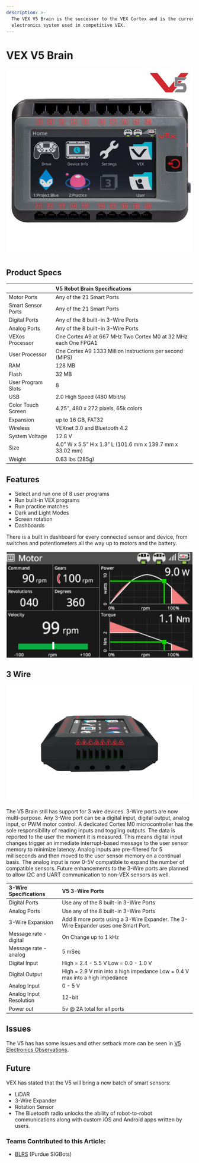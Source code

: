 ```yaml
---
description: >-
  The VEX V5 Brain is the successor to the VEX Cortex and is the current
  electronics system used in competitive VEX.
---
```


# VEX V5 Brain

![The V5 Brain](../../../../.gitbook/assets/robotbrain_1%20%281%29.jpg)

## Product Specs

|  | **V5 Robot Brain Specifications** |
| :--- | :--- |
| Motor Ports | Any of the 21 Smart Ports |
| Smart Sensor Ports | Any of the 21 Smart Ports |
| Digital Ports | Any of the 8 built-in 3-Wire Ports |
| Analog Ports | Any of the 8 built-in 3-Wire Ports |
| VEXos Processor | One Cortex A9 at 667 MHz Two Cortex M0 at 32 MHz each One FPGA1 |
| User Processor | One Cortex A9 1333 Million Instructions per second \(MIPS\) |
| RAM | 128 MB |
| Flash | 32 MB |
| User Program Slots | 8 |
| USB | 2.0 High Speed \(480 Mbit/s\) |
| Color Touch Screen | 4.25”, 480 x 272 pixels, 65k colors |
| Expansion | up to 16 GB, FAT32 |
| Wireless | VEXnet 3.0 and Bluetooth 4.2 |
| System Voltage | 12.8 V |
| Size | 4.0” W x 5.5” H x 1.3” L \(101.6 mm x 139.7 mm x 33.02 mm\) |
| Weight | 0.63 lbs \(285g\) |

## Features

* Select and run one of 8 user programs
* Run built-in VEX programs
* Run practice matches
* Dark and Light Modes
* Screen rotation
* Dashboards

There is a built in dashboard for every connected sensor and device, from switches and potentiometers all the way up to motors and the battery.

![Motor Dashboard](../../../../.gitbook/assets/image43.png)

## 3 Wire

![](../../../../.gitbook/assets/image81.png)

The V5 Brain still has support for 3 wire devices. 3-Wire ports are now multi-purpose. Any 3-Wire port can be a digital input, digital output, analog input, or PWM motor control. A dedicated Cortex M0 microcontroller has the sole responsibility of reading inputs and toggling outputs. The data is reported to the user the moment it is measured. This means digital input changes trigger an immediate interrupt-based message to the user sensor memory to minimize latency. Analog inputs are pre-filtered for 5 milliseconds and then moved to the user sensor memory on a continual basis. The analog input is now 0-5V compatible to expand the number of compatible sensors. Future enhancements to the 3-Wire ports are planned to allow I2C and UART communication to non-VEX sensors as well.

| 3-Wire Specifications | **V5 3-Wire Ports** |
| :--- | :--- |
| Digital Ports | Use any of the 8 built-in 3-Wire Ports |
| Analog Ports | Use any of the 8 built-in 3-Wire Ports |
| 3-Wire Expansion | Add 8 more ports using a 3-Wire Expander. The 3-Wire Expander uses one Smart Port. |
| Message rate - digital | On Change up to 1 kHz |
| Message rate - analog | 5 mSec |
| Digital Input | High = 2.4 - 5.5 V Low = 0.0 - 1.0 V |
| Digital Output | High = 2.9 V min into a high impedance Low = 0.4 V max into a high impedance |
| Analog Input | 0 - 5 V |
| Analog Input Resolution | 12-bit |
| Power out | 5v @ 2A total for all ports |

## Issues

The V5 has has some issues and other setback more can be seen in [V5 Electronics Observations](v5-electronics-observations.md).

## Future

VEX has stated that the V5 will bring a new batch of smart sensors:

* LiDAR
* 3-Wire Expander
* Rotation Sensor
* The Bluetooth radio unlocks the ability of robot-to-robot communications along with custom iOS and Android apps written by users.

### Teams Contributed to this Article:

* [BLRS](https://purduesigbots.com/) \(Purdue SIGBots\)

